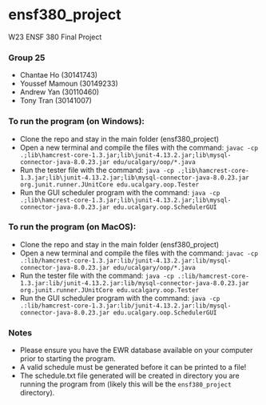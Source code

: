 # ensf380_project

W23 ENSF 380 Final Project

### Group 25
- Chantae Ho (30141743)
- Youssef Mamoun (30149233)
- Andrew Yan (30110460)
- Tony Tran (30141007)


### To run the program (on Windows):
- Clone the repo and stay in the main folder (ensf380_project)
- Open a new terminal and compile the files with the command: ```javac -cp .;lib\hamcrest-core-1.3.jar;lib\junit-4.13.2.jar;lib\mysql-connector-java-8.0.23.jar edu/ucalgary/oop/*.java```
- Run the tester file with the command: ```java -cp .;lib\hamcrest-core-1.3.jar;lib\junit-4.13.2.jar;lib\mysql-connector-java-8.0.23.jar org.junit.runner.JUnitCore edu.ucalgary.oop.Tester```
- Run the GUI scheduler program with the command: ```java -cp .;lib\hamcrest-core-1.3.jar;lib\junit-4.13.2.jar;lib\mysql-connector-java-8.0.23.jar edu.ucalgary.oop.SchedulerGUI```

### To run the program (on MacOS):
- Clone the repo and stay in the main folder (ensf380_project)
- Open a new terminal and compile the files with the command: ```javac -cp .:lib/hamcrest-core-1.3.jar:lib/junit-4.13.2.jar:lib/mysql-connector-java-8.0.23.jar edu/ucalgary/oop/*.java```
- Run the tester file with the command: ```java -cp .:lib/hamcrest-core-1.3.jar:lib/junit-4.13.2.jar:lib/mysql-connector-java-8.0.23.jar org.junit.runner.JUnitCore edu.ucalgary.oop.Tester```
- Run the GUI scheduler program with the command: ```java -cp .:lib/hamcrest-core-1.3.jar:lib/junit-4.13.2.jar:lib/mysql-connector-java-8.0.23.jar edu.ucalgary.oop.SchedulerGUI```


### Notes
- Please ensure you have the EWR database available on your computer prior to starting the program.
- A valid schedule must be generated before it can be printed to a file!
- The schedule.txt file generated will be created in directory you are running the program from (likely this will be the ```ensf380_project``` directory).

